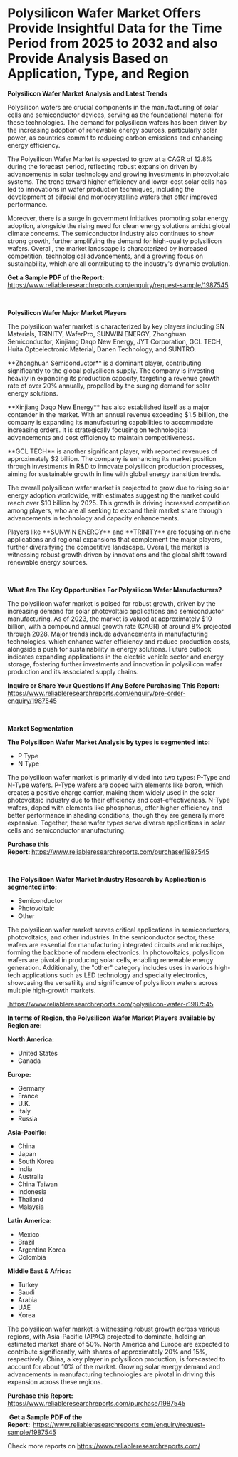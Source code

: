 <p><h1>Polysilicon Wafer Market Offers Provide Insightful Data for the Time Period from 2025 to 2032 and also Provide Analysis Based on Application, Type, and Region</h1></p><p><strong>Polysilicon Wafer Market Analysis and Latest Trends</strong></p>
<p><p>Polysilicon wafers are crucial components in the manufacturing of solar cells and semiconductor devices, serving as the foundational material for these technologies. The demand for polysilicon wafers has been driven by the increasing adoption of renewable energy sources, particularly solar power, as countries commit to reducing carbon emissions and enhancing energy efficiency.</p><p>The Polysilicon Wafer Market is expected to grow at a CAGR of 12.8% during the forecast period, reflecting robust expansion driven by advancements in solar technology and growing investments in photovoltaic systems. The trend toward higher efficiency and lower-cost solar cells has led to innovations in wafer production techniques, including the development of bifacial and monocrystalline wafers that offer improved performance.</p><p>Moreover, there is a surge in government initiatives promoting solar energy adoption, alongside the rising need for clean energy solutions amidst global climate concerns. The semiconductor industry also continues to show strong growth, further amplifying the demand for high-quality polysilicon wafers. Overall, the market landscape is characterized by increased competition, technological advancements, and a growing focus on sustainability, which are all contributing to the industry's dynamic evolution.</p></p>
<p><strong>Get a Sample PDF of the Report:&nbsp;</strong> <a href="https://www.reliableresearchreports.com/enquiry/request-sample/1987545?utm_campaign=2380&utm_medium=2&utm_source=Github&utm_content=ia&utm_term=15022025&utm_id=polysilicon-wafer">https://www.reliableresearchreports.com/enquiry/request-sample/1987545</a></p>
<p>&nbsp;</p>
<p><strong>Polysilicon Wafer Major Market Players</strong></p>
<p><p>The polysilicon wafer market is characterized by key players including SN Materials, TRINITY, WaferPro, SUNWIN ENERGY, Zhonghuan Semiconductor, Xinjiang Daqo New Energy, JYT Corporation, GCL TECH, Huita Optoelectronic Material, Danen Technology, and SUNTRO. </p><p>**Zhonghuan Semiconductor** is a dominant player, contributing significantly to the global polysilicon supply. The company is investing heavily in expanding its production capacity, targeting a revenue growth rate of over 20% annually, propelled by the surging demand for solar energy solutions.</p><p>**Xinjiang Daqo New Energy** has also established itself as a major contender in the market. With an annual revenue exceeding $1.5 billion, the company is expanding its manufacturing capabilities to accommodate increasing orders. It is strategically focusing on technological advancements and cost efficiency to maintain competitiveness.</p><p>**GCL TECH** is another significant player, with reported revenues of approximately $2 billion. The company is enhancing its market position through investments in R&D to innovate polysilicon production processes, aiming for sustainable growth in line with global energy transition trends.</p><p>The overall polysilicon wafer market is projected to grow due to rising solar energy adoption worldwide, with estimates suggesting the market could reach over $10 billion by 2025. This growth is driving increased competition among players, who are all seeking to expand their market share through advancements in technology and capacity enhancements.</p><p>Players like **SUNWIN ENERGY** and **TRINITY** are focusing on niche applications and regional expansions that complement the major players, further diversifying the competitive landscape. Overall, the market is witnessing robust growth driven by innovations and the global shift toward renewable energy sources.</p></p>
<p>&nbsp;</p>
<p><strong>What Are The Key Opportunities For Polysilicon Wafer Manufacturers?</strong></p>
<p><p>The polysilicon wafer market is poised for robust growth, driven by the increasing demand for solar photovoltaic applications and semiconductor manufacturing. As of 2023, the market is valued at approximately $10 billion, with a compound annual growth rate (CAGR) of around 8% projected through 2028. Major trends include advancements in manufacturing technologies, which enhance wafer efficiency and reduce production costs, alongside a push for sustainability in energy solutions. Future outlook indicates expanding applications in the electric vehicle sector and energy storage, fostering further investments and innovation in polysilicon wafer production and its associated supply chains.</p></p>
<p><strong>Inquire or Share Your Questions If Any Before Purchasing This Report:</strong> <a href="https://www.reliableresearchreports.com/enquiry/pre-order-enquiry/1987545?utm_campaign=2380&utm_medium=2&utm_source=Github&utm_content=ia&utm_term=15022025&utm_id=polysilicon-wafer">https://www.reliableresearchreports.com/enquiry/pre-order-enquiry/1987545</a></p>
<p>&nbsp;</p>
<p><strong>Market Segmentation</strong></p>
<p><strong>The Polysilicon Wafer Market Analysis by types is segmented into:</strong></p>
<p><ul><li>P Type</li><li>N Type</li></ul></p>
<p><p>The polysilicon wafer market is primarily divided into two types: P-Type and N-Type wafers. P-Type wafers are doped with elements like boron, which creates a positive charge carrier, making them widely used in the solar photovoltaic industry due to their efficiency and cost-effectiveness. N-Type wafers, doped with elements like phosphorus, offer higher efficiency and better performance in shading conditions, though they are generally more expensive. Together, these wafer types serve diverse applications in solar cells and semiconductor manufacturing.</p></p>
<p><strong>Purchase this Report:&nbsp;</strong><a href="https://www.reliableresearchreports.com/purchase/1987545?utm_campaign=2380&utm_medium=2&utm_source=Github&utm_content=ia&utm_term=15022025&utm_id=polysilicon-wafer">https://www.reliableresearchreports.com/purchase/1987545</a></p>
<p>&nbsp;</p>
<p><strong>The Polysilicon Wafer Market Industry Research by Application is segmented into:</strong></p>
<p><ul><li>Semiconductor</li><li>Photovoltaic</li><li>Other</li></ul></p>
<p><p>The polysilicon wafer market serves critical applications in semiconductors, photovoltaics, and other industries. In the semiconductor sector, these wafers are essential for manufacturing integrated circuits and microchips, forming the backbone of modern electronics. In photovoltaics, polysilicon wafers are pivotal in producing solar cells, enabling renewable energy generation. Additionally, the "other" category includes uses in various high-tech applications such as LED technology and specialty electronics, showcasing the versatility and significance of polysilicon wafers across multiple high-growth markets.</p></p>
<p><a href="https://www.reliableresearchreports.com/polysilicon-wafer-r1987545?utm_campaign=2380&utm_medium=2&utm_source=Github&utm_content=ia&utm_term=15022025&utm_id=polysilicon-wafer">&nbsp;https://www.reliableresearchreports.com/polysilicon-wafer-r1987545</a></p>
<p><strong>In terms of Region, the Polysilicon Wafer Market Players available by Region are:</strong></p>
<p>
    <p> <strong> North America: </strong>
        <ul>
            <li>United States</li>
            <li>Canada</li>
        </ul>
        </p> 
    <p> <strong> Europe: </strong>
        <ul>
            <li>Germany</li>
            <li>France</li>
            <li>U.K.</li>
            <li>Italy</li>
            <li>Russia</li>
        </ul>
        </p> 
    <p> <strong> Asia-Pacific: </strong>
        <ul>
            <li>China</li>
            <li>Japan</li>
            <li>South Korea</li>
            <li>India</li>
            <li>Australia</li>
            <li>China Taiwan</li>
            <li>Indonesia</li>
            <li>Thailand</li>
            <li>Malaysia</li>
        </ul>
        </p> 
    <p> <strong> Latin America: </strong>
        <ul>
            <li>Mexico</li>
            <li>Brazil</li>
            <li>Argentina Korea</li>
            <li>Colombia</li>
        </ul>
        </p> 
    <p> <strong> Middle East & Africa: </strong>
        <ul>
            <li>Turkey</li>
            <li>Saudi</li>
            <li>Arabia</li>
            <li>UAE</li>
            <li>Korea</li>
        </ul>
    </p>
    </p>
<p><p>The polysilicon wafer market is witnessing robust growth across various regions, with Asia-Pacific (APAC) projected to dominate, holding an estimated market share of 50%. North America and Europe are expected to contribute significantly, with shares of approximately 20% and 15%, respectively. China, a key player in polysilicon production, is forecasted to account for about 10% of the market. Growing solar energy demand and advancements in manufacturing technologies are pivotal in driving this expansion across these regions.</p></p>
<p><strong>Purchase this Report: </strong><a href="https://www.reliableresearchreports.com/purchase/1987545?utm_campaign=2380&utm_medium=2&utm_source=Github&utm_content=ia&utm_term=15022025&utm_id=polysilicon-wafer">https://www.reliableresearchreports.com/purchase/1987545</a></p>
<p>&nbsp;<strong>Get a Sample PDF of the Report:&nbsp;&nbsp;</strong><a href="https://www.reliableresearchreports.com/enquiry/request-sample/1987545?utm_campaign=2380&utm_medium=2&utm_source=Github&utm_content=ia&utm_term=15022025&utm_id=polysilicon-wafer">https://www.reliableresearchreports.com/enquiry/request-sample/1987545</a></p>
<p><strong></strong></p>
<p>Check more reports on <a href="https://www.reliableresearchreports.com/?utm_campaign=2380&utm_medium=2&utm_source=Github&utm_content=ia&utm_term=15022025&utm_id=polysilicon-wafer">https://www.reliableresearchreports.com/</a></p>